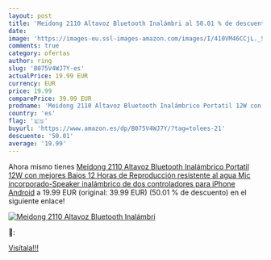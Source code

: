 ```yaml
---
layout: post
title: 'Meidong 2110 Altavoz Bluetooth Inalámbri al 50.01 % de descuento'
date: 
image: 'https://images-eu.ssl-images-amazon.com/images/I/410VM46CCjL._SL200_.jpg'
comments: true
category: ofertas
author: ring
slug: 'B075V4WJ7Y-es'
actualPrice: 19.99 EUR
currency: EUR
price: 19.99
comparePrice: 39.99 EUR
prodname: 'Meidong 2110 Altavoz Bluetooth Inalámbrico Portatil 12W con mejores Bajos 12 Horas de Reproducción resistente al agua Mic incorporado-Speaker inalámbrico de dos controladores para iPhone  Android'
country: 'es'
flag: '🇪🇸'
buyurl: 'https://www.amazon.es/dp/B075V4WJ7Y/?tag=tolees-21'
descuento: '50.01'
average: '19.99'
---
```


Ahora mismo tienes [Meidong 2110 Altavoz Bluetooth Inalámbrico Portatil 12W con mejores Bajos 12 Horas de Reproducción resistente al agua Mic incorporado-Speaker inalámbrico de dos controladores para iPhone  Android](https://www.amazon.es/dp/B075V4WJ7Y/?tag=tolees-21) a 19.99 EUR (original: 39.99 EUR) (50.01 %  de descuento) en el siguiente enlace!

[![Meidong 2110 Altavoz Bluetooth Inalámbri](https://images-eu.ssl-images-amazon.com/images/I/410VM46CCjL._SL200_.jpg)](https://www.amazon.es/dp/B075V4WJ7Y/?tag=tolees-21)

🔎:


[Visítala!!!](https://www.amazon.es/dp/B075V4WJ7Y/?tag=tolees-21)
